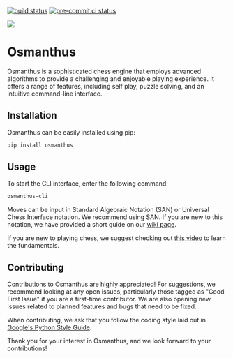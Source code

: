 [![build status](https://github.com/i13e/osmanthus/actions/workflows/main.yml/badge.svg)](https://github.com/i13e/osmanthus/actions/workflows/main.yml)
[![pre-commit.ci status](https://results.pre-commit.ci/badge/github/i13e/osmanthus/master.svg)](https://results.pre-commit.ci/latest/github/i13e/osmanthus/master)

![](https://github.com/i13e/osmanthus/assets/62034540/493798b0-39c1-4566-8b99-83941e2e6994)

# Osmanthus

Osmanthus is a sophisticated chess engine that employs advanced algorithms to provide a challenging
and enjoyable playing experience. It offers a range of features, including self play, puzzle
solving, and an intuitive command-line interface.

## Installation

Osmanthus can be easily installed using pip:

```sh
pip install osmanthus
```

## Usage

To start the CLI interface, enter the following command:

```sh
osmanthus-cli
```

Moves can be input in Standard Algebraic Notation (SAN) or Universal Chess Interface notation. We
recommend using SAN. If you are new to this notation, we have provided a short guide on our [wiki
page](https://github.com/i13e/osmanthus/wiki/san).

If you are new to playing chess, we suggest checking out [this
video](https://www.youtube.com/watch?v=OCSbzArwB10) to learn the fundamentals.

## Contributing

Contributions to Osmanthus are highly appreciated! For suggestions, we recommend looking at any open
issues, particularly those tagged as "Good First Issue" if you are a first-time contributor. We are
also opening new issues related to planned features and bugs that need to be fixed.

When contributing, we ask that you follow the coding style laid out in [Google's Python Style
Guide](https://google.github.io/styleguide/pyguide.html).

Thank you for your interest in Osmanthus, and we look forward to your contributions!

<!-- 谢谢，李桂花。我愛你 -->
